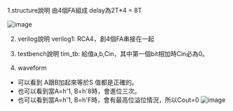 1.structure說明
由4個FA組成
delay為2T*4 = 8T

![image](https://github.com/user-attachments/assets/ba322aa6-f8f6-4ec5-87a6-116b1bf888a7)


2. verilog說明
verilog1: RCA4，創4個FA串接在一起

3. testbench說明
tim_tb: 給值a,b,Cin，其中第一個bit相加時Cin必為0。

4. waveform
- 可以看到 A跟B加起來等於S 值都是正確的。
- 也可以看到當A=h'1, B=h'8時，會進位三次。
- 也可以看到當A=h'1, B=h'F時，會有最高位溢位情況，所以Cout=0
![image](https://github.com/user-attachments/assets/7758eb2e-0b30-4b36-91a2-0635b2518f7a)
